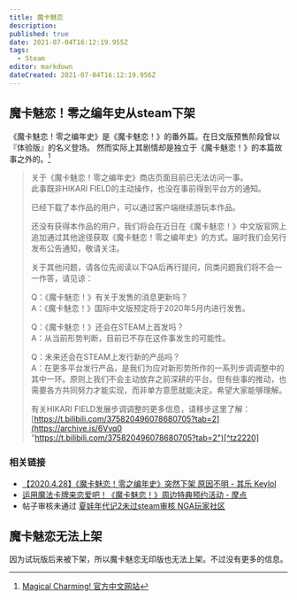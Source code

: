 ```yaml
---
title: 魔卡魅恋
description: 
published: true
date: 2021-07-04T16:12:19.955Z
tags:
  - Steam
editor: markdown
dateCreated: 2021-07-04T16:12:19.956Z
---
```


## 魔卡魅恋！零之编年史从steam下架

《魔卡魅恋！零之编年史》是《魔卡魅恋！》的番外篇。在日文版预售阶段曾以『体验版』的名义登场。 然而实际上其剧情却是独立于《魔卡魅恋！》的本篇故事之外的。[^demomc]

[^demomc]: [Magical Charming! 官方中文网站](https://web.archive.org/web/20210125134138/https://hikarifield.co.jp/magicha/)

> 关于《魔卡魅恋！零之编年史》商店页面目前已无法访问一事。\
> 此事既非HIKARI FIELD的主动操作，也没在事前得到平台方的通知。
>
> 已经下载了本作品的用户，可以通过客户端继续游玩本作品。
>
> 还没有获得本作品的用户，我们将会在近日在《魔卡魅恋！》中文版官网上追加通过其他途径获取《魔卡魅恋！零之编年史》的方式。届时我们会另行发布公告通知，敬请关注。
>
> 关于其他问题，请各位先阅读以下QA后再行提问，同类问题我们将不会一一作答，请见谅：
>
> Q：《魔卡魅恋！》有关于发售的消息更新吗？\
> A：《魔卡魅恋！》国际中文版预定将于2020年5月内进行发售。
>
> Q：《魔卡魅恋！》还会在STEAM上首发吗？\
> A：从当前形势判断，目前已不存在这件事发生的可能性。
>
> Q：未来还会在STEAM上发行新的产品吗？\
> A：在更多平台发行产品，是我们为应对新形势所作的一系列步调调整中的其中一环。原则上我们不会主动放弃之前深耕的平台。但有些事的推动，也需要各方共同努力才能实现，而非单方意愿就能决定。希望大家能够理解。
>
> 有关HIKARI FIELD发展步调调整的更多信息，请移步这里了解：[https://t.bilibili.com/375820496078680705?tab=2](https://archive.is/6Vvq0 "https://t.bilibili.com/375820496078680705?tab=2")[^tz2220]

<!-- https://archive.is/6Vvq0 里的图片在 [f0ac865ba988f210ed0b27afe1bbaadb3ebc0b44.jpg@518w.webp (518×1118)](https://archive.is/bQBoU "https://i0.hdslb.com/bfs/album/f0ac865ba988f210ed0b27afe1bbaadb3ebc0b44.jpg@518w.webp") -->

[^tz2220]: [Tayutama 2-you're the only one- - 关于《魔卡魅恋！零之编年史》商店已无法访问及《魔卡魅恋！》后续发售前景的说明 - Steam News](https://web.archive.org/web/20210703095421/https://store.steampowered.com/news/app/552280/view/2220781021068150838)

### 相关链接

+ [【2020.4.28】《魔卡魅恋！零之编年史》突然下架 原因不明 - 其乐 Keylol](https://archive.is/IkP2l "https://keylol.com/t589054-1-1")
+ [运用魔法卡牌来恋爱吧！《魔卡魅恋！》周边特典预约活动 - 摩点](https://web.archive.org/web/20210123113606/https://zhongchou.modian.com/item/70343.html)
+ 帖子审核未通过 [夏娃年代记2未过steam审核 NGA玩家社区](https://archive.is/BKTpw "ttps://ngabbs.com/read.php?tid=25568675")

## 魔卡魅恋无法上架

因为试玩版后来被下架，所以魔卡魅恋无印版也无法上架。不过没有更多的信息。
